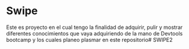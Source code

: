 # Swipe
Este es proyecto en el cual tengo la finalidad de adquirir, pulir y mostrar diferentes conocimientos que vaya adquiriendo de la mano de Devtools bootcamp y los cuales planeo plasmar en este repositorio# SWIPE2
